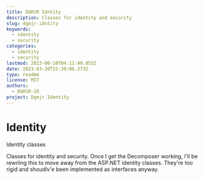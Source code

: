 ```yaml
---
title: DGMJR Idntity
description: Classes for identity and security
slug: dgmjr-idntity
keywords:
  - identity
  - security
categories:
  - identity
  - security
lastmod: 2023-06-10T04:11:49.055Z
date: 2023-03-30T22:39:06.273Z
type: readme
license: MIT
authors:
  - DGMJR-IO
project: Dgmjr.Identity
---
```


# Identity

Identity classes

Classes for identity and security.  Once I get the Decomposer working, I'll be rewriing this to move away from the ASP.NET identity classes. They're too rigid and shoudlv'e been implemented as interfaces anyway.
